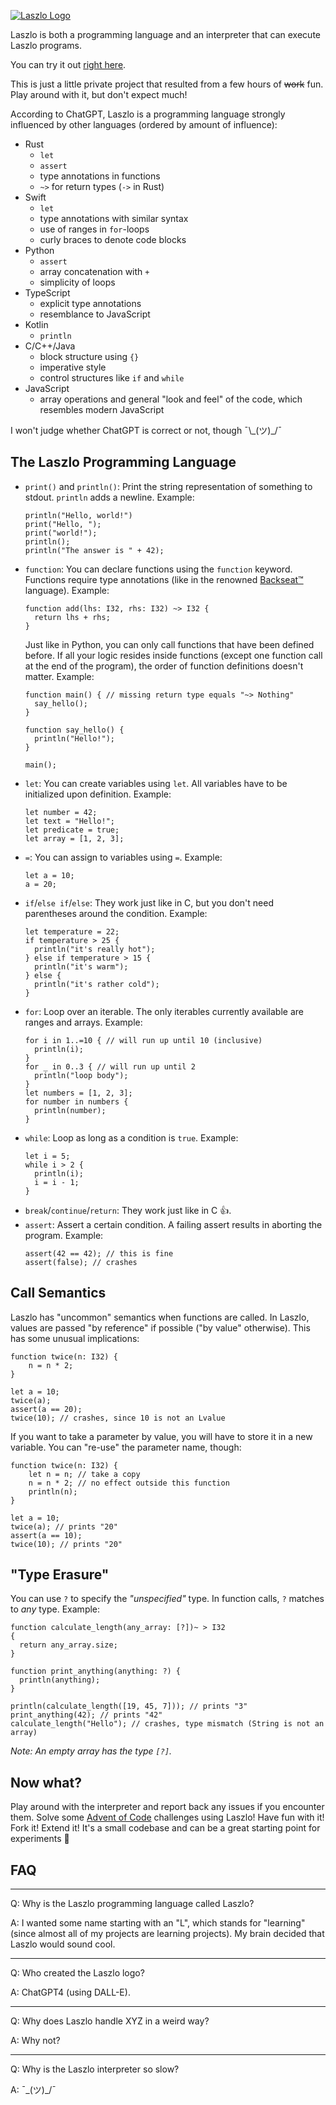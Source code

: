 [![Laszlo Logo](images/laszlo_logo.png)](https://mgerhold.github.io/laszlo/)

Laszlo is both a programming language and an interpreter that can execute Laszlo
programs.

You can try it out [right here](https://mgerhold.github.io/laszlo/).

This is just a little private project that resulted from a few hours of ~~work~~
fun. Play around with it, but don't expect much!

According to ChatGPT, Laszlo is a programming language strongly influenced by
other languages (ordered by amount of influence):

- Rust
  - `let`
  - `assert`
  - type annotations in functions
  - `~>` for return types (`->` in Rust)
- Swift
  - `let`
  - type annotations with similar syntax
  - use of ranges in `for`-loops
  - curly braces to denote code blocks
- Python
  - `assert`
  - array concatenation with `+`
  - simplicity of loops
- TypeScript
  - explicit type annotations
  - resemblance to JavaScript
- Kotlin
  - `println`
- C/C++/Java
  - block structure using `{}`
  - imperative style
  - control structures like `if` and `while`
- JavaScript
  - array operations and general "look and feel" of the code, which resembles
    modern JavaScript

I won't judge whether ChatGPT is correct or not, though ¯\\\_(ツ)_/¯

## The Laszlo Programming Language

- `print()` and `println()`: Print the string representation of something to
  stdout. `println` adds a newline. Example:
  ```
  println("Hello, world!")
  print("Hello, ");
  print("world!");
  println();
  println("The answer is " + 42);
  ```
- `function`: You can declare functions using the `function` keyword. Functions
  require type annotations (like in the
  renowned [Backseat™️](https://www.youtube.com/watch?v=dQw4w9WgXcQ) language).
  Example:
  ```
  function add(lhs: I32, rhs: I32) ~> I32 {
    return lhs + rhs;
  }
  ```
  Just like in Python, you can only call functions that have been defined
  before. If all your logic resides inside functions (except one function call
  at the end of the program), the order of function definitions doesn't matter.
  Example:
  ```
  function main() { // missing return type equals "~> Nothing"
    say_hello();
  }
  
  function say_hello() {
    println("Hello!");
  }
  
  main();
  ```
- `let`: You can create variables using `let`. All variables have to be
  initialized upon definition. Example:
  ```
  let number = 42;
  let text = "Hello!";
  let predicate = true;
  let array = [1, 2, 3];
  ```
- `=`: You can assign to variables using `=`. Example:
  ```
  let a = 10;
  a = 20;
  ```
- `if`/`else if`/`else`: They work just like in C, but you don't need
  parentheses around the condition. Example:
  ```
  let temperature = 22;
  if temperature > 25 {
    println("it's really hot");
  } else if temperature > 15 {
    println("it's warm");
  } else {
    println("it's rather cold");
  }
  ```
- `for`: Loop over an iterable. The only iterables currently available are
  ranges and arrays. Example:
  ```
  for i in 1..=10 { // will run up until 10 (inclusive)
    println(i);
  }
  for _ in 0..3 { // will run up until 2
    println("loop body");
  }
  let numbers = [1, 2, 3];
  for number in numbers {
    println(number);
  }
  ```
- `while`: Loop as long as a condition is `true`. Example:
  ```
  let i = 5;
  while i > 2 {
    println(i);
    i = i - 1;
  }
  ```
- `break`/`continue`/`return`: They work just like in C 👍.
- `assert`: Assert a certain condition. A failing assert results in aborting the
  program. Example:
  ```
  assert(42 == 42); // this is fine
  assert(false); // crashes
  ```

## Call Semantics

Laszlo has "uncommon" semantics when functions are called. In Laszlo, values are
passed "by reference" if possible ("by value" otherwise). This has some unusual
implications:

```
function twice(n: I32) {
    n = n * 2;
}

let a = 10;
twice(a);
assert(a == 20);
twice(10); // crashes, since 10 is not an Lvalue
```

If you want to take a parameter by value, you will have to store it in a new
variable. You can "re-use" the parameter name, though:

```
function twice(n: I32) {
    let n = n; // take a copy
    n = n * 2; // no effect outside this function
    println(n);
}

let a = 10;
twice(a); // prints "20"
assert(a == 10);
twice(10); // prints "20"
```

## "Type Erasure"

You can use `?` to specify the *"unspecified"* type. In function calls, `?`
matches to *any* type. Example:

```
function calculate_length(any_array: [?])~ > I32
{
  return any_array.size;
}

function print_anything(anything: ?) {
  println(anything);
}

println(calculate_length([19, 45, 7])); // prints "3"
print_anything(42); // prints "42"
calculate_length("Hello"); // crashes, type mismatch (String is not an array)
```

*Note: An empty array has the type `[?]`.*

## Now what?

Play around with the interpreter and report back any issues if you encounter
them. Solve some [Advent of Code](https://adventofcode.com/) challenges using
Laszlo! Have fun with it! Fork it! Extend it! It's a small codebase and can be a
great starting point for experiments 🙂

## FAQ

---

Q: Why is the Laszlo programming language called Laszlo?

A: I wanted some name starting with an "L", which stands for "learning" (since
almost all of my projects are learning projects). My brain decided that Laszlo
would sound cool.

---

Q: Who created the Laszlo logo?

A: ChatGPT4 (using DALL-E).

---

Q: Why does Laszlo handle XYZ in a weird way?

A: Why not?

---

Q: Why is the Laszlo interpreter so slow?

A: ¯\_(ツ)_/¯

